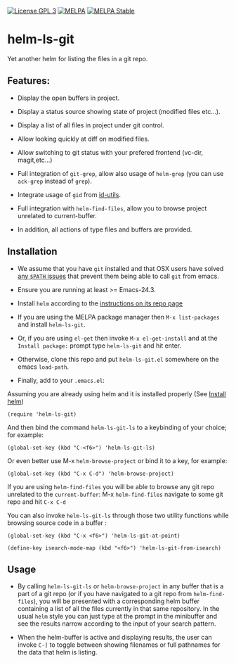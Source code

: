 <p><a href="http://www.gnu.org/licenses/gpl-3.0.txt"><img src="https://img.shields.io/badge/license-GPL_3-green.svg" alt="License GPL 3" /></a>
<a href="http://melpa.org/#/helm-ls-git"><img src="http://melpa.org/packages/helm-ls-git-badge.svg" alt="MELPA" title="" /></a>
<a href="http://stable.melpa.org/#/helm-ls-git"><img src="http://stable.melpa.org/packages/helm-ls-git-badge.svg" alt="MELPA Stable" title="" /></a></p>

# helm-ls-git

Yet another helm for listing the files in a git repo.

## Features:

* Display the open buffers in project.

* Display a status source showing state of project (modified files etc...).

* Display a list of all files in project under git control.

* Allow looking quickly at diff on modified files.

* Allow switching to git status with your prefered frontend (vc-dir, magit,etc...)

* Full integration of `git-grep`, allow also usage of `helm-grep` (you can use `ack-grep` instead of `grep`).

* Integrate usage of `gid` from [id-utils](https://www.gnu.org/software/idutils/).

* Full integration with `helm-find-files`, allow you to browse project unrelated to current-buffer.

* In addition, all actions of type files and buffers are provided.

## Installation

* We assume that you have `git` installed and that OSX users have
  solved [any `$PATH` issues](https://gist.github.com/jhrr/8852178)
  that prevent them being able to call `git` from emacs.

* Ensure you are running at least >= Emacs-24.3.

* Install `helm` according to the [instructions on its repo
  page](https://github.com/emacs-helm/helm#getting-started)

* If you are using the MELPA package manager then `M-x list-packages`
  and install `helm-ls-git`.

* Or, if you are using `el-get` then invoke `M-x el-get-install` and at
  the `Install package:` prompt type `helm-ls-git` and hit enter.

* Otherwise, clone this repo and put `helm-ls-git.el` somewhere on the
  emacs `load-path`.

* Finally, add to your `.emacs.el`:

Assuming you are already using helm and it is installed properly (See [Install helm](http://emacs-helm.github.io/helm/))

```elisp
(require 'helm-ls-git)
```

And then bind the command `helm-ls-git-ls` to a keybinding of your
choice; for example:

```elisp
(global-set-key (kbd "C-<f6>") 'helm-ls-git-ls)
```

Or even better use M-x `helm-browse-project` or bind it to a key, for example:

```elisp
(global-set-key (kbd "C-x C-d") 'helm-browse-project)
```

If you are using `helm-find-files` you will be able to browse any git repo unrelated
to the `current-buffer`:
M-x `helm-find-files`
navigate to some git repo and hit `C-x C-d`


You can also invoke `helm-ls-git-ls` through those two utility functions while browsing source code in a buffer :
        
```elisp
(global-set-key (kbd "C-x <f6>") 'helm-ls-git-at-point)
```

```elisp
(define-key isearch-mode-map (kbd "<f6>") 'helm-ls-git-from-isearch)
```
        
## Usage

* By calling `helm-ls-git-ls` or `helm-browse-project` in any buffer that is a part of a git
  repo (or if you have navigated to a git repo from `helm-find-files`),
  you will be presented with a corresponding helm buffer
  containing a list of all the files currently in that same
  repository. In the usual `helm` style you can just type at the
  prompt in the minibuffer and see the results narrow according to the
  input of your search pattern.

* When the helm-buffer is active and displaying results, the user can
  invoke `C-]` to toggle between showing filenames or full pathnames
  for the data that helm is listing.
